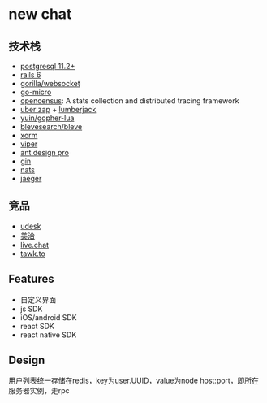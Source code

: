 # new chat

## 技术栈

* [postgresql 11.2+](https://www.postgresql.org/)
* [rails 6](https://rubyonrails.org/)
* [gorilla/websocket](https://github.com/gorilla/websocket)
* [go-micro](https://micro.mu/)
* [opencensus](https://github.com/census-instrumentation/opencensus-go): A stats collection and distributed tracing framework
* [uber zap](https://github.com/uber-go/zap) + [lumberjack](https://github.com/natefinch/lumberjack)
* [yuin/gopher-lua](https://github.com/yuin/gopher-lua)
* [blevesearch/bleve](https://github.com/blevesearch/bleve)
* [xorm](https://github.com/xormplus/xorm)
* [viper](https://github.com/spf13/viper)
* [ant.design pro](http://pro.ant.design/index-cn/)
* [gin](https://github.com/gin-gonic/gin)
* [nats](https://nats.io/documentation/)
* [jaeger](https://github.com/jaegertracing/jaeger)

## 竞品

* [udesk](http://www.udesk.cn/)
* [美洽](https://meiqia.com/)
* [live.chat](https://www.livechatinc.com/)
* [tawk.to](https://www.tawk.to/)

## Features

* 自定义界面
* js SDK
* iOS/android SDK
* react SDK
* react native SDK

## Design

用户列表统一存储在redis，key为user.UUID，value为node host:port，即所在服务器实例，走rpc
